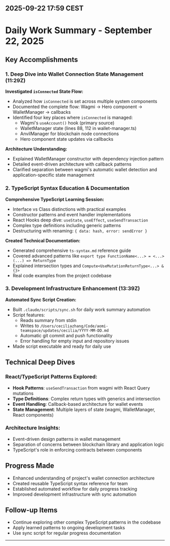 ## 2025-09-22 17:59 CEST

# Daily Work Summary - September 22, 2025

## Key Accomplishments

### 1. Deep Dive into Wallet Connection State Management (11:29Z)

**Investigated `isConnected` State Flow:**
- Analyzed how `isConnected` is set across multiple system components
- Documented the complete flow: Wagmi → Hero component → WalletManager → callbacks
- Identified four key places where `isConnected` is managed:
  - Wagmi's `useAccount()` hook (primary source)
  - WalletManager state (lines 88, 112 in wallet-manager.ts)
  - AnvilManager for blockchain node connections
  - Hero component state updates via callbacks

**Architecture Understanding:**
- Explained WalletManager constructor with dependency injection pattern
- Detailed event-driven architecture with callback patterns
- Clarified separation between wagmi's automatic wallet detection and application-specific state management

### 2. TypeScript Syntax Education & Documentation

**Comprehensive TypeScript Learning Session:**
- Interface vs Class distinctions with practical examples
- Constructor patterns and event handler implementations
- React Hooks deep dive: `useState`, `useEffect`, `useSendTransaction`
- Complex type definitions including generic patterns
- Destructuring with renaming: `{ data: hash, error: sendError }`

**Created Technical Documentation:**
- Generated comprehensive `ts-syntax.md` reference guide
- Covered advanced patterns like `export type FunctionName<...> = <...>(...) => ReturnType`
- Explained intersection types and `Compute<UseMutationReturnType<...> & {}>`
- Real code examples from the project codebase

### 3. Development Infrastructure Enhancement (13:39Z)

**Automated Sync Script Creation:**
- Built `.claude/scripts/sync.sh` for daily work summary automation
- Script features:
  - Reads summary from stdin
  - Writes to `/Users/ceciliazhang/Code/aomi-teamspace/updates/cecilia/YYYY-MM-DD.md`
  - Automatic git commit and push functionality
  - Error handling for empty input and repository issues
- Made script executable and ready for daily use

## Technical Deep Dives

### React/TypeScript Patterns Explored:
- **Hook Patterns**: `useSendTransaction` from wagmi with React Query mutations
- **Type Definitions**: Complex return types with generics and intersection
- **Event Handling**: Callback-based architecture for wallet events
- **State Management**: Multiple layers of state (wagmi, WalletManager, React components)

### Architecture Insights:
- Event-driven design patterns in wallet management
- Separation of concerns between blockchain library and application logic
- TypeScript's role in enforcing contracts between components

## Progress Made
- Enhanced understanding of project's wallet connection architecture
- Created reusable TypeScript syntax reference for team
- Established automated workflow for daily progress tracking
- Improved development infrastructure with sync automation

## Follow-up Items
- Continue exploring other complex TypeScript patterns in the codebase
- Apply learned patterns to ongoing development tasks
- Use sync script for regular progress documentation

---

